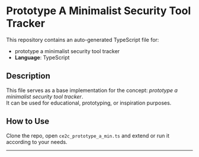 # Prototype A Minimalist Security Tool Tracker

This repository contains an auto-generated TypeScript file for:

- prototype a minimalist security tool tracker
- **Language**: TypeScript

## Description

This file serves as a base implementation for the concept: *prototype a minimalist security tool tracker*.  
It can be used for educational, prototyping, or inspiration purposes.

## How to Use

Clone the repo, open `ce2c_prototype_a_min.ts` and extend or run it according to your needs.

---


